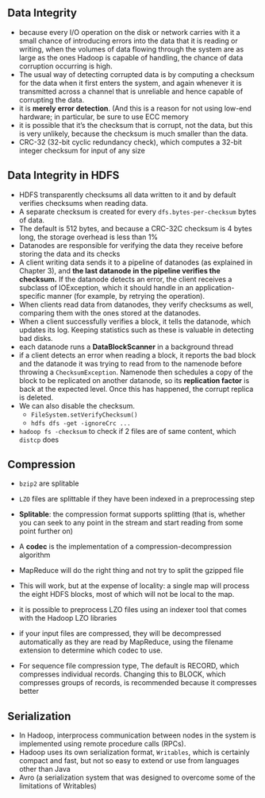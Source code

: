 

## Data Integrity

* because every I/O operation on the disk or network carries with it a small chance of introducing errors into the data that it is reading or writing, when the volumes of data flowing through the system are as large as the ones Hadoop is capable of handling, the chance of data corruption occurring is high.
* The usual way of detecting corrupted data is by computing a checksum for the data when it first enters the system, and again whenever it is transmitted across a channel that is unreliable and hence capable of corrupting the data.
* it is **merely error detection**. (And this is a reason for not using low-end hardware; in particular, be sure to use ECC memory
* it is possible that it’s the checksum that is corrupt, not the data, but this is very unlikely, because the checksum is much smaller than the data.
* CRC-32 (32-bit cyclic redundancy check), which computes a 32-bit integer checksum for input of any size


## Data Integrity in HDFS

* HDFS transparently checksums all data written to it and by default verifies checksums when reading data.
* A separate checksum is created for every `dfs.bytes-per-checksum` bytes of data. 
* The default is 512 bytes, and because a CRC-32C checksum is 4 bytes long, the storage overhead is less than 1%
* Datanodes are responsible for verifying the data they receive before storing the data and its checks
* A client writing data sends it to a pipeline of datanodes (as explained in Chapter 3), and **the last datanode in the pipeline verifies the checksum.** If the datanode detects an error, the client receives a subclass of IOException, which it should handle in an application-specific manner (for example, by retrying the operation).
* When clients read data from datanodes, they verify checksums as well, comparing them with the ones stored at the datanodes.
* When a client successfully verifies a block, it tells the datanode, which updates its log. Keeping statistics such as these is valuable in detecting bad disks.
* each datanode runs a **DataBlockScanner** in a background thread
* if a client detects an error when reading a block, it reports the bad block and the datanode it was trying to read from to the namenode before throwing a `ChecksumException`. Namenode then schedules a copy of the block to be replicated on another datanode, so its **replication factor** is back at the expected level. Once this has happened, the corrupt replica is deleted.
* We can also disable the checksum.
    * `FileSystem.setVerifyChecksum()`
    * `hdfs dfs -get -ignoreCrc ...`
* `hadoop fs -checksum` to check if 2 files are of same content, which `distcp` does



## Compression

* `bzip2` are splitable
* `LZO` files are splittable if they have been indexed in a preprocessing step
* **Splitable**: the compression format supports splitting (that is, whether you can seek to any point in the stream and start reading from some point further on)
* A **codec** is the implementation of a compression-decompression algorithm



* MapReduce will do the right thing and not try to split the gzipped file
* This will work, but at the expense of locality: a single map will process the eight HDFS blocks, most of which will not be local to the map.
* it is possible to preprocess LZO files using an indexer tool that comes with the Hadoop LZO libraries
* if your input files are compressed, they will be decompressed automatically as they are read by MapReduce, using the filename extension to determine which codec to use.


* For sequence file compression type, The default is RECORD, which compresses individual records. Changing this to BLOCK, which compresses groups of records, is recommended because it compresses better



## Serialization

* In Hadoop, interprocess communication between nodes in the system is implemented using remote procedure calls (RPCs).
* Hadoop uses its own serialization format, `Writables`, which is certainly compact and fast, but not so easy to extend or use from languages other than Java
* Avro (a serialization system that was designed to overcome some of the limitations of Writables)